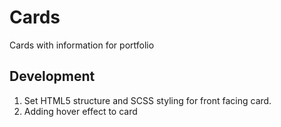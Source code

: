 # Cards

Cards with information for portfolio

## Development

1. Set HTML5 structure and SCSS styling for front facing card.
2. Adding hover effect to card
